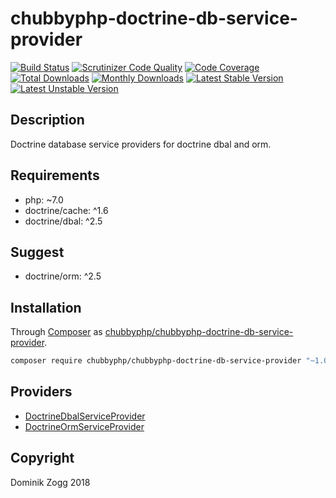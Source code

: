 # chubbyphp-doctrine-db-service-provider

[![Build Status](https://api.travis-ci.org/chubbyphp/chubbyphp-doctrine-db-service-provider.png?branch=master)](https://travis-ci.org/chubbyphp/chubbyphp-doctrine-db-service-provider)
[![Scrutinizer Code Quality](https://scrutinizer-ci.com/g/chubbyphp/chubbyphp-doctrine-db-service-provider/badges/quality-score.png?b=master)](https://scrutinizer-ci.com/g/chubbyphp/chubbyphp-doctrine-db-service-provider/?branch=master)
[![Code Coverage](https://scrutinizer-ci.com/g/chubbyphp/chubbyphp-doctrine-db-service-provider/badges/coverage.png?b=master)](https://scrutinizer-ci.com/g/chubbyphp/chubbyphp-doctrine-db-service-provider/?branch=master)
[![Total Downloads](https://poser.pugx.org/chubbyphp/chubbyphp-doctrine-db-service-provider/downloads.png)](https://packagist.org/packages/chubbyphp/chubbyphp-doctrine-db-service-provider)
[![Monthly Downloads](https://poser.pugx.org/chubbyphp/chubbyphp-doctrine-db-service-provider/d/monthly)](https://packagist.org/packages/chubbyphp/chubbyphp-doctrine-db-service-provider)
[![Latest Stable Version](https://poser.pugx.org/chubbyphp/chubbyphp-doctrine-db-service-provider/v/stable.png)](https://packagist.org/packages/chubbyphp/chubbyphp-doctrine-db-service-provider)
[![Latest Unstable Version](https://poser.pugx.org/chubbyphp/chubbyphp-doctrine-db-service-provider/v/unstable)](https://packagist.org/packages/chubbyphp/chubbyphp-doctrine-db-service-provider)

## Description

Doctrine database service providers for doctrine dbal and orm.

## Requirements

 * php: ~7.0
 * doctrine/cache: ^1.6
 * doctrine/dbal: ^2.5

## Suggest

 * doctrine/orm: ^2.5

## Installation

Through [Composer](http://getcomposer.org) as [chubbyphp/chubbyphp-doctrine-db-service-provider][1].

```sh
composer require chubbyphp/chubbyphp-doctrine-db-service-provider "~1.0"
```

## Providers

 * [DoctrineDbalServiceProvider][2]
 * [DoctrineOrmServiceProvider][3]

## Copyright

Dominik Zogg 2018

[1]: https://packagist.org/packages/chubbyphp/chubbyphp-doctrine-db-service-provider

[2]: doc/ServiceProvider/DoctrineDbalServiceProvider.md
[3]: doc/ServiceProvider/DoctrineOrmServiceProvider.md
